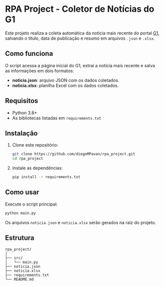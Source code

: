 # RPA Project - Coletor de Notícias do G1

Este projeto realiza a coleta automática da notícia mais recente do portal [G1](https://g1.globo.com/), salvando o título, data de publicação e resumo em arquivos `.json` e `.xlsx`.

## Como funciona

O script acessa a página inicial do G1, extrai a notícia mais recente e salva as informações em dois formatos:
- **noticia.json**: arquivo JSON com os dados coletados.
- **noticia.xlsx**: planilha Excel com os dados coletados.

## Requisitos

- Python 3.8+
- As bibliotecas listadas em `requirements.txt`

## Instalação

1. Clone este repositório:
   ```sh
   git clone https://github.com/diogoMPavan/rpa_project.git
   cd rpa_project
   ```

2. Instale as dependências:
   ```sh
   pip install -r requirements.txt
   ```

## Como usar

Execute o script principal:

```sh
python main.py
```

Os arquivos `noticia.json` e `noticia.xlsx` serão gerados na raiz do projeto.

## Estrutura

```
rpa_project/
│
├── src/
│   └── main.py
├── noticia.json
├── noticia.xlsx
├── requirements.txt
└── README.md
```
